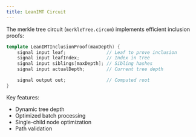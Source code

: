 ```yaml
---
title: LeanIMT Circuit
---
```


The merkle tree circuit (`merkleTree.circom`) implements efficient inclusion proofs:

```cpp
template LeanIMTInclusionProof(maxDepth) {
    signal input leaf;               // Leaf to prove inclusion
    signal input leafIndex;          // Index in tree
    signal input siblings[maxDepth]; // Sibling hashes
    signal input actualDepth;        // Current tree depth

    signal output out;               // Computed root
}
```

Key features:

- Dynamic tree depth
- Optimized batch processing
- Single-child node optimization
- Path validation
